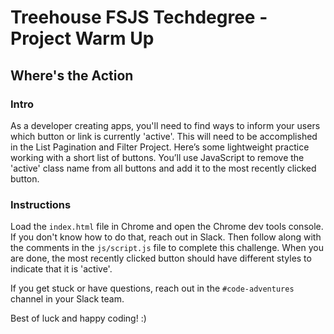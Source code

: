 
# Treehouse FSJS Techdegree - Project Warm Up

## Where's the Action

### Intro

As a developer creating apps, you'll need to find ways to inform your users which button or link is currently 'active'.  This will need to be accomplished in the List Pagination and Filter Project.  Here’s some lightweight practice working with a short list of buttons.  You’ll use JavaScript to remove the 'active' class name from all buttons and add it to the most recently clicked button.

### Instructions

 Load the `index.html` file in Chrome and open the Chrome dev tools console.  If you don't know how to do that, reach out in Slack.  Then follow along with the comments in the `js/script.js` file to complete this challenge.  When you are done, the most recently clicked button should have different styles to indicate that it is 'active'.

If you get stuck or have questions, reach out in the `#code-adventures` channel in your Slack team.

Best of luck and happy coding! :)